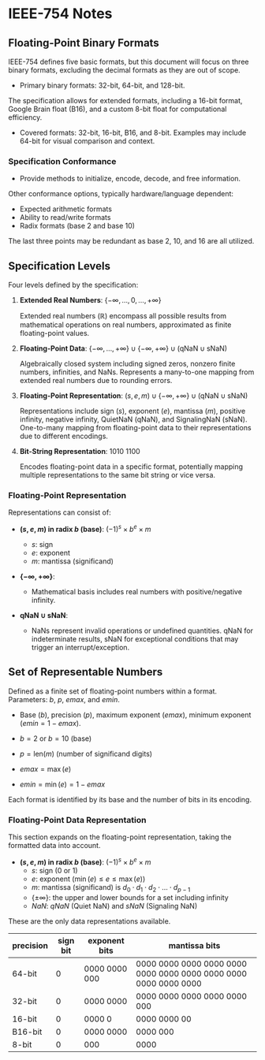 # IEEE-754 Notes

## Floating-Point Binary Formats

IEEE-754 defines five basic formats, but this document will focus on three binary formats, excluding the decimal formats as they are out of scope.

- Primary binary formats: 32-bit, 64-bit, and 128-bit.

The specification allows for extended formats, including a 16-bit format, Google Brain float (B16), and a custom 8-bit float for computational efficiency.

- Covered formats: 32-bit, 16-bit, B16, and 8-bit. Examples may include 64-bit for visual comparison and context.

### Specification Conformance

- Provide methods to initialize, encode, decode, and free information.

Other conformance options, typically hardware/language dependent:
- Expected arithmetic formats
- Ability to read/write formats
- Radix formats (base 2 and base 10)

The last three points may be redundant as base 2, 10, and 16 are all utilized.

## Specification Levels

Four levels defined by the specification:

1. **Extended Real Numbers**: $\{-\infty, \dots, 0, \dots, +\infty\}$

   Extended real numbers ($\mathbb{R}$) encompass all possible results from mathematical operations on real numbers, approximated as finite floating-point values.

2. **Floating-Point Data**: $\{-\infty, \dots, +\infty\} \cup \{-\infty, +\infty\} \cup (\text{qNaN} \cup \text{sNaN})$

   Algebraically closed system including signed zeros, nonzero finite numbers, infinities, and NaNs. Represents a many-to-one mapping from extended real numbers due to rounding errors.

3. **Floating-Point Representation**: $(s, e, m) \cup \{-\infty, +\infty\} \cup (\text{qNaN} \cup \text{sNaN})$

   Representations include sign ($s$), exponent ($e$), mantissa ($m$), positive infinity, negative infinity, QuietNaN (qNaN), and SignalingNaN (sNaN). One-to-many mapping from floating-point data to their representations due to different encodings.

4. **Bit-String Representation**: $1010 \ 1100$

   Encodes floating-point data in a specific format, potentially mapping multiple representations to the same bit string or vice versa.

### Floating-Point Representation

Representations can consist of:

- **$(s, e, m)$ in radix $b$ (base)**: $(-1)^s \times b^e \times m$
  - $s$: sign
  - $e$: exponent
  - $m$: mantissa (significand)

- **$\{-\infty, +\infty\}$**: 
  - Mathematical basis includes real numbers with positive/negative infinity.

- **$\text{qNaN} \cup \text{sNaN}$**:
  - NaNs represent invalid operations or undefined quantities. qNaN for indeterminate results, sNaN for exceptional conditions that may trigger an interrupt/exception.

## Set of Representable Numbers

Defined as a finite set of floating-point numbers within a format. Parameters: $b$, $p$, $emax$, and $emin$.

- Base ($b$), precision ($p$), maximum exponent ($emax$), minimum exponent ($emin = 1 - emax$).

- $b = 2$ or $b = 10$ (base)
- $p = \text{len}(m)$ (number of significand digits)
- $emax = \max(e)$
- $emin = \min(e) = 1 - emax$

Each format is identified by its base and the number of bits in its encoding.

### Floating-Point Data Representation

This section expands on the floating-point representation, taking the formatted data into account.

- **$(s, e, m)$ in radix $b$ (base)**: $(-1)^s \times b^e \times m$
  - $s$: sign (0 or 1)
  - $e$: exponent ($\min(e) \le e \le \max(e)$)
  - $m$: mantissa (significand) is $d_0 \cdot d_1 \cdot d_2 \cdot \dots \cdot d_{p-1}$
  - $\{±\infty\}$: the upper and lower bounds for a set including infinity
  - $NaN$: $qNaN$ (Quiet NaN) and $sNaN$ (Signaling NaN)

These are the only data representations available.


| precision | sign bit | exponent bits | mantissa bits                                                    |
| --------- | -------- | ------------- | ---------------------------------------------------------------- |
| 64-bit    | 0        | 0000 0000 000 | 0000 0000 0000 0000 0000 0000 0000 0000 0000 0000 0000 0000 0000 |
| 32-bit    | 0        | 0000 0000     | 0000 0000 0000 0000 0000 000                                     |
| 16-bit    | 0        | 0000 0        | 0000 0000 00                                                     |
| B16-bit   | 0        | 0000 0000     | 0000 000                                                         |
| 8-bit     | 0        | 000           | 0000                                                             |
